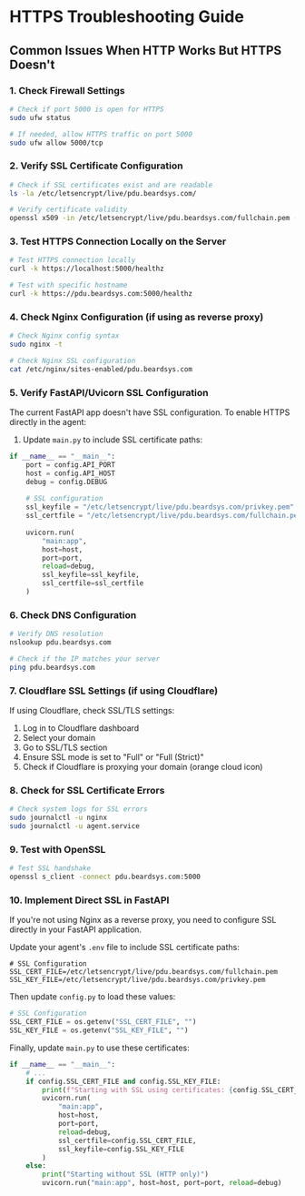 # HTTPS Troubleshooting Guide

## Common Issues When HTTP Works But HTTPS Doesn't

### 1. Check Firewall Settings

```bash
# Check if port 5000 is open for HTTPS
sudo ufw status

# If needed, allow HTTPS traffic on port 5000
sudo ufw allow 5000/tcp
```

### 2. Verify SSL Certificate Configuration

```bash
# Check if SSL certificates exist and are readable
ls -la /etc/letsencrypt/live/pdu.beardsys.com/

# Verify certificate validity
openssl x509 -in /etc/letsencrypt/live/pdu.beardsys.com/fullchain.pem -text -noout
```

### 3. Test HTTPS Connection Locally on the Server

```bash
# Test HTTPS connection locally
curl -k https://localhost:5000/healthz

# Test with specific hostname
curl -k https://pdu.beardsys.com:5000/healthz
```

### 4. Check Nginx Configuration (if using as reverse proxy)

```bash
# Check Nginx config syntax
sudo nginx -t

# Check Nginx SSL configuration
cat /etc/nginx/sites-enabled/pdu.beardsys.com
```

### 5. Verify FastAPI/Uvicorn SSL Configuration

The current FastAPI app doesn't have SSL configuration. To enable HTTPS directly in the agent:

1. Update `main.py` to include SSL certificate paths:

```python
if __name__ == "__main__":
    port = config.API_PORT
    host = config.API_HOST
    debug = config.DEBUG
    
    # SSL configuration
    ssl_keyfile = "/etc/letsencrypt/live/pdu.beardsys.com/privkey.pem"
    ssl_certfile = "/etc/letsencrypt/live/pdu.beardsys.com/fullchain.pem"
    
    uvicorn.run(
        "main:app", 
        host=host, 
        port=port, 
        reload=debug,
        ssl_keyfile=ssl_keyfile,
        ssl_certfile=ssl_certfile
    )
```

### 6. Check DNS Configuration

```bash
# Verify DNS resolution
nslookup pdu.beardsys.com

# Check if the IP matches your server
ping pdu.beardsys.com
```

### 7. Cloudflare SSL Settings (if using Cloudflare)

If using Cloudflare, check SSL/TLS settings:

1. Log in to Cloudflare dashboard
2. Select your domain
3. Go to SSL/TLS section
4. Ensure SSL mode is set to "Full" or "Full (Strict)"
5. Check if Cloudflare is proxying your domain (orange cloud icon)

### 8. Check for SSL Certificate Errors

```bash
# Check system logs for SSL errors
sudo journalctl -u nginx
sudo journalctl -u agent.service
```

### 9. Test with OpenSSL

```bash
# Test SSL handshake
openssl s_client -connect pdu.beardsys.com:5000
```

### 10. Implement Direct SSL in FastAPI

If you're not using Nginx as a reverse proxy, you need to configure SSL directly in your FastAPI application.

Update your agent's `.env` file to include SSL certificate paths:

```
# SSL Configuration
SSL_CERT_FILE=/etc/letsencrypt/live/pdu.beardsys.com/fullchain.pem
SSL_KEY_FILE=/etc/letsencrypt/live/pdu.beardsys.com/privkey.pem
```

Then update `config.py` to load these values:

```python
# SSL Configuration
SSL_CERT_FILE = os.getenv("SSL_CERT_FILE", "")
SSL_KEY_FILE = os.getenv("SSL_KEY_FILE", "")
```

Finally, update `main.py` to use these certificates:

```python
if __name__ == "__main__":
    # ...
    if config.SSL_CERT_FILE and config.SSL_KEY_FILE:
        print(f"Starting with SSL using certificates: {config.SSL_CERT_FILE}")
        uvicorn.run(
            "main:app", 
            host=host, 
            port=port, 
            reload=debug,
            ssl_certfile=config.SSL_CERT_FILE,
            ssl_keyfile=config.SSL_KEY_FILE
        )
    else:
        print("Starting without SSL (HTTP only)")
        uvicorn.run("main:app", host=host, port=port, reload=debug)
```
